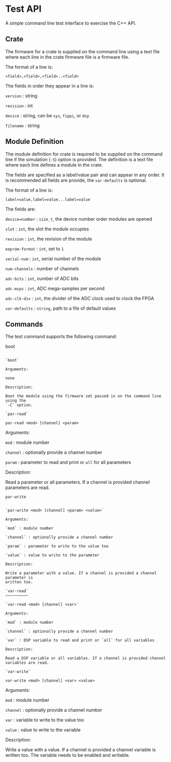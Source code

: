 Test API
========

A simple command line test interface to exercise the C++ API.

Crate
-----

The firmware for a crate is supplied on the command line using a text file
where each line in the crate firmware file is a firmware file.

The format of a line is:

 `<field>,<field>,<field>..<field>`

The fields in order they appear in a line is:

 `version` : string

 `revision` : int

 `device` : string, can be `sys`, `fippi`, or `dsp`

 `filename` : string


Module Definition
-----------------

The module definition for crate is required to be supplied on the command line
if the simulation (`-S`) option is provided. The definition is a text file
where each line defines a module in the crate.

The fields are specified as a label/value pair and can appear in any order. It
is recommended all fields are provide, the `var-defaults` is optional.

The format of a line is:

 `label=value,label=value...label=value`

The fields are:

 `device=number` : `size_t`, the device number order modules are opened

 `slot` : `int`, the slot the module occupies

 `revision` : `int`, the revision of the module

 `eeprom-format` : `int`, set to `1`

 `serial-num` : `int`, serial number of the module

 `num-channels` : number of channels

 `adc-bits` : `int`, number of ADC bits

 `adc-msps` : `int`, ADC mega-samples per second

 `adc-clk-div` : `int`, the divider of the ADC clock used to clock the FPGA

 `var-defaults` : `string`, path to a file of default values

Commands
--------

The test command supports the following command:

boot
~~~~

`boot`

Arguments:

none

Description:

Boot the module using the firmware set passed in on the command line using the
`-C` option.

`par-read`
~~~~~~~~~~

`par-read <mod> [channel] <param>`

Arguments:

`mod` : module number

`channel` : optionally provide a channel number

`param` : parameter to read and print or `all` for all parameters

Description:

Read a parameter or all parameters. If a channel is provided channel parameters
are read.

`par-write`
~~~~~~~~~~~

`par-write <mod> [channel] <param> <value>`

Arguments:

`mod` : module number

`channel` : optionally provide a channel number

`param` : parameter to write to the value too

`value` : value to write to the parameter

Description:

Write a parameter with a value. If a channel is provided a channel parameter is
written too.

`var-read`
~~~~~~~~~~

`var-read <mod> [channel] <var>`

Arguments:

`mod` : module number

`channel` : optionally provide a channel number

`var` : DSP variable to read and print or `all` for all variables

Description:

Read a DSP variable or all variables. If a channel is provided channel
variables are read.

`var-write`
~~~~~~~~~~~

`var-write <mod> [channel] <var> <value>`

Arguments:

`mod` : module number

`channel` : optionally provide a channel number

`var` : variable to write to the value too

`value` : value to write to the variable

Description:

Write a value with a value. If a channel is provided a channel variable is
written too. The variable needs to be enabled and writable.
